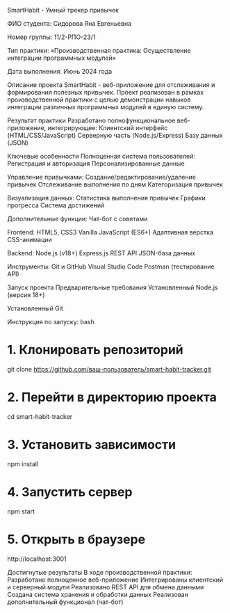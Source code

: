 SmartHabit - Умный трекер привычек

ФИО студента: Сидорова Яна Евгеньевна 

Номер группы: 11/2-РПО-23/1

Тип практики: «Производственная практика: Осуществление интеграции программных модулей»

Дата выполнения: Июнь 2024 года

Описание проекта
SmartHabit - веб-приложение для отслеживания и формирования полезных привычек. Проект реализован в рамках производственной практики с целью демонстрации навыков интеграции различных программных модулей в единую систему.

Результат практики
Разработано полнофункциональное веб-приложение, интегрирующее:
Клиентский интерфейс (HTML/CSS/JavaScript)
Серверную часть (Node.js/Express)
Базу данных (JSON)

Ключевые особенности
Полноценная система пользователей:
Регистрация и авторизация
Персонализированные данные

Управление привычками:
Создание/редактирование/удаление привычек
Отслеживание выполнения по дням
Категоризация привычек

Визуализация данных:
Статистика выполнения привычек
Графики прогресса
Система достижений

Дополнительные функции:
Чат-бот с советами

Frontend:
HTML5, CSS3
Vanilla JavaScript (ES6+)
Адаптивная верстка
CSS-анимации

Backend:
Node.js (v18+)
Express.js
REST API
JSON-база данных

Инструменты:
Git и GitHub
Visual Studio Code
Postman (тестирование API)

Запуск проекта
Предварительные требования
Установленный Node.js (версия 18+)

Установленный Git

Инструкция по запуску:
bash
# 1. Клонировать репозиторий
git clone https://github.com/ваш-пользователь/smart-habit-tracker.git

# 2. Перейти в директорию проекта
cd smart-habit-tracker

# 3. Установить зависимости
npm install

# 4. Запустить сервер
npm start

# 5. Открыть в браузере
http://localhost:3001

Достигнутые результаты
В ходе производственной практики:
Разработано полноценное веб-приложение
Интегрированы клиентский и серверный модули
Реализовано REST API для обмена данными
Создана система хранения и обработки данных
Реализован дополнительный функционал (чат-бот)
